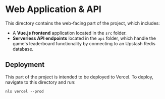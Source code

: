 # Web Application & API

This directory contains the web-facing part of the project, which includes:

-   A **Vue.js frontend** application located in the `src` folder.
-   **Serverless API endpoints** located in the `api` folder, which handle the game's leaderboard functionality by connecting to an Upstash Redis database.

## Deployment

This part of the project is intended to be deployed to Vercel. To deploy, navigate to this directory and run:

`nlx vercel --prod`

